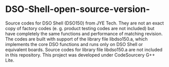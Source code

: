 # DSO-Shell-open-source-version-
Source codes for DSO Shell (DSO150) from JYE Tech. They are not an exact copy of factory codes (e. g. product testing codes are not included) but have completely the same functions and performance of matching revision. The codes are built with support of the library file libdso150.a, which implements the core DSO functions and runs only on DSO Shell or equivalent boards. Source codes for library file libdso150.a are not included in this repository. This project was developed under CodeSourcery G++ Lite.
